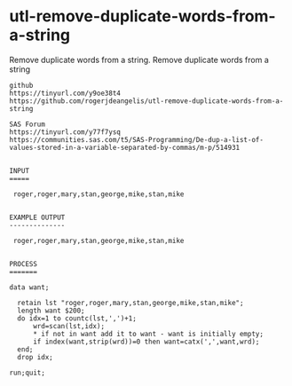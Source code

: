 # utl-remove-duplicate-words-from-a-string
Remove duplicate words from a string.
    Remove duplicate words from a string

    github
    https://tinyurl.com/y9oe38t4
    https://github.com/rogerjdeangelis/utl-remove-duplicate-words-from-a-string

    SAS Forum
    https://tinyurl.com/y77f7ysq
    https://communities.sas.com/t5/SAS-Programming/De-dup-a-list-of-values-stored-in-a-variable-separated-by-commas/m-p/514931


    INPUT
    =====

     roger,roger,mary,stan,george,mike,stan,mike


    EXAMPLE OUTPUT
    --------------

     roger,roger,mary,stan,george,mike,stan,mike


    PROCESS
    =======

    data want;

      retain lst "roger,roger,mary,stan,george,mike,stan,mike";
      length want $200;
      do idx=1 to countc(lst,',')+1;
          wrd=scan(lst,idx);
          * if not in want add it to want - want is initially empty;
          if index(want,strip(wrd))=0 then want=catx(',',want,wrd);
      end;
      drop idx;

    run;quit;


